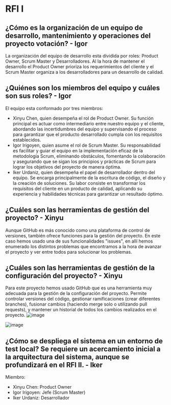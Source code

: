 # RFI I
## ¿Cómo es la organización de un equipo de desarrollo, mantenimiento y operaciones del proyecto votación? - Igor
La organización del equipo de desarrollo esta dividida por roles: Product Owner, Scrum Master y Desarrolladores.
Al la hora de mantener el desarrollo el Product Owner prioriza los requerimientos del cliente y el Scrum Master organiza a los desarrolladores para un desarrollo de calidad.

## ¿Quiénes son los miembros del equipo y cuáles son sus roles? - Igor
El equipo esta conformado por tres miembros:
- Xinyu Chen, quien desempeña el rol de Product Owner. Su función principal es actuar como intermediario entre nuestro equipo y el cliente, abordando las incertidumbres del equipo y supervisando el proceso para garantizar que el producto desarrollado cumpla con los requisitos establecidos.
- Igor Irigoyen, quien asume el rol de Scrum Master. Su responsabilidad es facilitar y guiar el equipo en la implementación eficaz de la metodología Scrum, eliminando obstáculos, fomentando la colaboración y asegurando que se sigan los principios y prácticas de Scrum para lograr los objetivos del proyecto de manera óptima.
- Iker Urdaniz, quien desempeña el papel de desarrollador dentro del equipo. Se encarga principalmente de la escritura de código, el diseño y la creación de soluciones. Su labor consiste en transformar los requisitos del cliente en un producto de calidad, aplicando su experiencia y habilidades técnicas para garantizar un resultado óptimo.

## ¿Cuáles son las herramientas de gestión del proyecto? - Xinyu
Aunque GitHub es más conocido como una plataforma de control de versiones, también ofrece funciones para la gestión del proyecto. En este caso hemos usado una de sus funcionalidades "issues", en allí hemos enumerado los distintos problemas que encontramos a la hora de avanzar el proyecto y ver entre todos para solucionar los problemas.

## ¿Cuáles son las herramientas de gestión de la configuración del proyecto? - Xinyu
Para este proyecto hemos usado GitHub que es una herramienta muy adecuada para la gestión de la configuración del proyecto. Permite controlar versiones del código, gestionar ramificaciones (crear diferentes branches), fusionar cambios (haciendo merge solo o utilizando pull requests), y mantener un historial de todos los cambios realizados en el proyecto.
![image](https://github.com/xinyuchen602/Gestion-de-tecnologias-informaticas-en-las-organizaciones/assets/83186292/370da9a9-0a59-4ae9-b6db-814813035486)

![image](https://github.com/xinyuchen602/Gestion-de-tecnologias-informaticas-en-las-organizaciones/assets/83186292/3fbba2ae-0a5d-48b3-858e-16dd58e887d1)

## ¿Cómo se despliega el sistema en un entorno de test local? Se requiere un acercamiento inicial a la arquitectura del sistema, aunque se profundizará en el RFI II. - Iker

Miembro:
- Xinyu Chen: Product Owner
- Igor Irigoyen: Jefe (Scrum Master)
- Iker Urdaniz: Desarrollador

